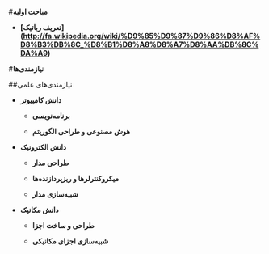 #**مباحث اولیه**

+ **[تعریف رباتیک] (http://fa.wikipedia.org/wiki/%D9%85%D9%87%D9%86%D8%AF%D8%B3%DB%8C_%D8%B1%D8%A8%D8%A7%D8%AA%DB%8C%DA%A9)**

#**نیازمند‌ی‌ها**

##نیاز‌مندی‌های علمی

+ **دانش کامپیوتر**

  - **برنامه‌نویسی**

  - **هوش مصنوعی و طراحی الگوریتم**

+ **دانش الکترونیک**

  - **طراحی مدار**

  - **میکروکنترلر‌ها و ریزپردازنده‌ها**

  - **شبیه‌سازی مدار**

+ **دانش مکانیک**

  - **طراحی و ساخت اجزا**

  - **شبیه‌سازی اجزای مکانیکی**
